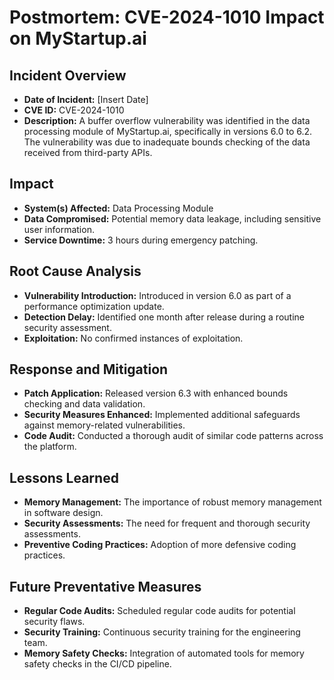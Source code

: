 # Postmortem: CVE-2024-1010 Impact on MyStartup.ai

## Incident Overview
- **Date of Incident:** [Insert Date]
- **CVE ID:** CVE-2024-1010
- **Description:** A buffer overflow vulnerability was identified in the data processing module of MyStartup.ai, specifically in versions 6.0 to 6.2. The vulnerability was due to inadequate bounds checking of the data received from third-party APIs.

## Impact
- **System(s) Affected:** Data Processing Module
- **Data Compromised:** Potential memory data leakage, including sensitive user information.
- **Service Downtime:** 3 hours during emergency patching.

## Root Cause Analysis
- **Vulnerability Introduction:** Introduced in version 6.0 as part of a performance optimization update.
- **Detection Delay:** Identified one month after release during a routine security assessment.
- **Exploitation:** No confirmed instances of exploitation.

## Response and Mitigation
- **Patch Application:** Released version 6.3 with enhanced bounds checking and data validation.
- **Security Measures Enhanced:** Implemented additional safeguards against memory-related vulnerabilities.
- **Code Audit:** Conducted a thorough audit of similar code patterns across the platform.

## Lessons Learned
- **Memory Management:** The importance of robust memory management in software design.
- **Security Assessments:** The need for frequent and thorough security assessments.
- **Preventive Coding Practices:** Adoption of more defensive coding practices.

## Future Preventative Measures
- **Regular Code Audits:** Scheduled regular code audits for potential security flaws.
- **Security Training:** Continuous security training for the engineering team.
- **Memory Safety Checks:** Integration of automated tools for memory safety checks in the CI/CD pipeline.
